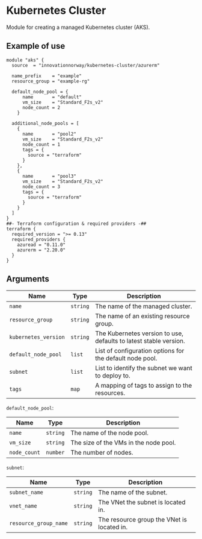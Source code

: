 # Kubernetes Cluster

Module for creating a managed Kubernetes cluster (AKS). 

## Example of use
```hcl
module "aks" {
  source  = "innovationnorway/kubernetes-cluster/azurerm"

  name_prefix    = "example"
  resource_group = "example-rg"

  default_node_pool = {
      name       = "default"
      vm_size    = "Standard_F2s_v2"
      node_count = 2
    }

  additional_node_pools = [
    {
      name       = "pool2"
      vm_size    = "Standard_F2s_v2"
      node_count = 1
      tags = {
        source = "terraform"
      }
    },
    {
      name       = "pool3"
      vm_size    = "Standard_F2s_v2"
      node_count = 3
      tags = {
        source = "terraform"
      }
    }
  ]
}
##- Terraform configuration & required providers -##
terraform {
  required_version = ">= 0.13"
  required_providers {
    azuread = "0.11.0"
    azurerm = "2.20.0"
  }
}
```

## Arguments

| Name | Type | Description |
| --- | --- | --- |
| `name` | `string` | The name of the managed cluster. |
| `resource_group` | `string` | The name of an existing resource group. |
| `kubernetes_version` | `string` | The Kubernetes version to use, defaults to latest stable version. |
| `default_node_pool` | `list` | List of configuration options for the default node pool. |
| `subnet` | `list` | List to identify the subnet we want to deploy to. |
| `tags` | `map` | A mapping of tags to assign to the resources. |

`default_node_pool`:

| Name | Type | Description |
| --- | --- | --- |
| `name` | `string` | The name of the node pool. |
| `vm_size` | `string` | The size of the VMs in the node pool. |
| `node_count` | `number` | The number of nodes. |


`subnet`:

| Name | Type | Description |
| --- | --- | --- |
| `subnet_name` | `string` | The name of the subnet. |
| `vnet_name` | `string` | The VNet the subnet is located in. |
| `resource_group_name` | `string` | The resource group the VNet is located in. |
